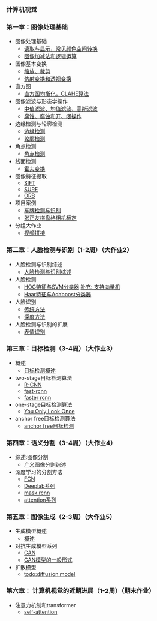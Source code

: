 ### 计算机视觉


### 第一章：图像处理基础

* 图像处理基础
	- [读取与显示，常见颜色空间转换](./notes/section1/图像的读取与保存.ipynb)
	- [图像加减法和逻辑运算](./notes/section1/图像的加减法与逻辑运算.ipynb)
* 图像基本变换
	- [缩放、裁剪](./notes/section1/图像的裁剪与缩放.ipynb)
	- [仿射变换和透视变换](./notes/section1/仿射变换与透视变换.ipynb)
* 直方图
    - [直方图均衡化，CLAHE算法](./notes/section1/直方图及其应用.ipynb)
* 图像滤波与形态学操作
	- [中值滤波、均值滤波、高斯滤波](./notes/section1/图像滤波.ipynb)
	- [腐蚀、腐蚀和开、闭操作](./notes/section1/形态学操作.ipynb)
* 边缘检测与轮廓检测
	- [边缘检测](./notes/section1/边缘检测.ipynb)
	- [轮廓检测](./notes/section1/轮廓检测.ipynb)
* 角点检测
    - [角点检测](./notes/section1/角点检测.ipynb)
* 线面检测
    - [霍夫变换](./notes/section1/霍夫变换.ipynb)
* 图像特征提取
	- [SIFT](./notes/section1/sift特征.ipynb)
	- [SURF](./notes/section1/surf特征.ipynb)
	- [ORB](./notes/section1/ORB特征.ipynb)
* 项目案例
    - [车牌检测与识别](./notes/section1/车牌检测与识别.ipynb)
    - [张正友棋盘格相机标定](./notes/section1/张正友相机标定.ipynb)
* 分组大作业
    - [视频拼接](./project/视频拼接.ipynb)

### 第二章：人脸检测与识别（1-2周）（大作业2）
* 人脸检测与识别综述
    - [人脸检测与识别综述](./notes/section2/人脸检测与识别综述.ipynb)
* 人脸检测
    - [HOG特征与SVM分类器](./notes/section2/人脸检测传统方法.ipynb) [补充: 支持向量机](./notes/section2/支持向量机.ipynb)
    - [Haar特征与Adaboost分类器](./notes/section2/人脸检测传统方法2.ipynb)
* 人脸识别
    - [传统方法](./notes/section2/人脸识别传统方法.ipynb)
    - [深度方法](./notes/section2/人脸识别中的深度学习.ipynb)
* 人脸检测与识别的扩展
    - [表情识别](./notes/section2/表情识别方法概述.ipynb)

### 第三章：目标检测（3-4周）（大作业3）
* 概述
    - [目标检测概述](./notes/section3/introduction.ipynb)
* two-stage目标检测算法
    - [R-CNN](./notes/section3/rcnn.ipynb)
    - [fast-rcnn](./notes/section3/fastrcnn.ipynb)
    - [faster rcnn](./notes/section3/faster-rcnn.ipynb)
* one-stage目标检测算法
    - [You Only Look Once](./notes/section3/yolo.ipynb)
* anchor free目标检测算法
    - [anchor free目标检测](./notes/section3/anchorfree.ipynb)


### 第四章：语义分割（3-4周）（大作业4）
* 综述:图像分割
	- [广义图像分割综述](./notes/section4/introduction.ipynb)
* 深度学习的分割方法
	- [FCN](./notes/section4/fcn.ipynb)
    - [Deeplab系列](./notes/section4/deeplab.ipynb)
    - [mask rcnn](./notes/section4/MaskRCNN.ipynb)
    - [attention系列](./notes/section4/注意力机制.ipynb)

### 第五章：图像生成（2-3周）（大作业5）
* 生成模型概述
    - [概述](./notes/section5/introduction.ipynb)
* 对抗生成模型系列
	- [GAN](./notes/section5/GAN1.ipynb)
    - [GAN模型的一般形式](./notes/section5/GAN2.ipynb)
* 扩散模型
    - [todo:diffusion model](./notes/section5/diffusion.ipynb)

### 第六章： 计算机视觉的近期进展（1-2周）（期末作业）
* 注意力机制和transformer
    - [self-attention](./notes/section6/self-attention.ipynb)


	